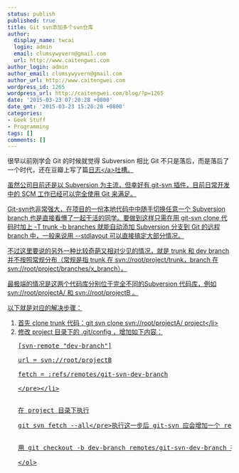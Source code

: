 ```yaml
---
status: publish
published: true
title: Git svn添加多个svn仓库
author:
  display_name: twcai
  login: admin
  email: clumsywyvern@gmail.com
  url: http://www.caitengwei.com
author_login: admin
author_email: clumsywyvern@gmail.com
author_url: http://www.caitengwei.com
wordpress_id: 1265
wordpress_url: http://caitengwei.com/blog/?p=1265
date: '2015-03-23 07:20:28 +0800'
date_gmt: '2015-03-23 15:20:28 +0800'
categories:
- Geek Stuff
- Programming
tags: []
comments: []
---
```

<p>很早以前刚学会 Git 的时候就觉得 Subversion 相比 Git 不只是落后，而是落后了一个时代，还在豆瓣上写了篇<a href="http:&#47;&#47;www.douban.com&#47;note&#47;321006700&#47;">日志<&#47;a>吐槽。</p>
<p>虽然公司目前还是以 Subversion 为主流，但幸好有 git-svn 插件，目前日常开发中的 SCM 工作已经可以完全使用 Git 来满足。</p>
<p>Git-svn也非常强大，在项目的一份本地代码中中随手切换任意一个 Subversion branch 也是直接看懵了一起干活的同学。要做到这样只需在用 git-svn clone 代码时加上 -T trunk -b branches 就能自动添加 Subversion 分支到 Git 的远程 branch 中，一般来说用 --stdlayout 可以直接搞定大部分情况。</p>
<p>不过这里要说的另外一种比较奇葩又相对少见的情况，就是 trunk 和 dev branch 并不按照常规分布（常规是指 trunk 在 svn:&#47;&#47;root&#47;project&#47;trunk，branch 在 svn:&#47;&#47;root&#47;project&#47;branches&#47;x_branch）。</p>
<p>最极端的情况是这两个代码库分别位于完全不同的Subversion 代码库，例如 svn:&#47;&#47;root&#47;projectA&#47; 和 svn:&#47;&#47;root&#47;projectB 。</p>
<p>以下就是对应的解决步骤：</p>
<ol>
<li>首先 clone trunk 代码：git svn clone svn:&#47;&#47;root&#47;projectA&#47; project<&#47;li>
<li> 修改 project 目录下的 .git&#47;config ，增加如下内容：
<pre class='prettyprint'>
[svn-remote "dev-branch"]<br />
url = svn:&#47;&#47;root&#47;projectB<br />
fetch = :refs&#47;remotes&#47;git-svn-dev-branch<br />
<&#47;pre><&#47;li></p>
<li>在 project 目录下执行
<pre class="prettyprint">git svn fetch --all<&#47;pre>执行这一步后 git-svn 应会增加一个 remotes&#47;git-svn-dev-branch，并且fetch 了相应的代码<&#47;li></p>
<li>用 git checkout -b dev-branch remotes&#47;git-svn-dev-branch 在本地创建开发分支<&#47;li><br />
<&#47;ol></p>
